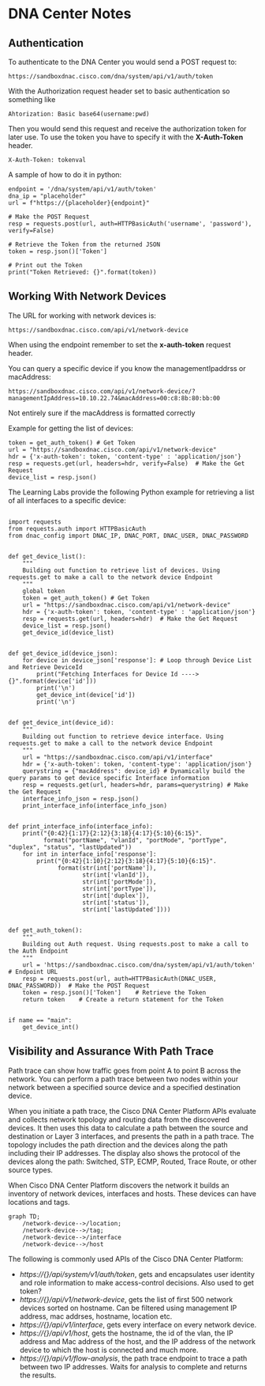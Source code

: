 # DNA Center Notes

## Authentication
To authenticate to the DNA Center you would send a POST request to:
```
https://sandboxdnac.cisco.com/dna/system/api/v1/auth/token
```
With the Authorization request header set to basic authentication so something like
```
Ahtorization: Basic base64(username:pwd)
```
Then you would send this request and receive the authorization token for later use. To use the token you have to specify it with the **X-Auth-Token** header.
```
X-Auth-Token: tokenval
```

A sample of how to do it in python:
```
endpoint = '/dna/system/api/v1/auth/token'
dna_ip = "placeholder"
url = f"https://{placeholder}{endpoint}"

# Make the POST Request
resp = requests.post(url, auth=HTTPBasicAuth('username', 'password'), verify=False)

# Retrieve the Token from the returned JSON
token = resp.json()['Token']

# Print out the Token
print("Token Retrieved: {}".format(token))
```

## Working With Network Devices
The URL for working with network devices is:
```
https://sandboxdnac.cisco.com/api/v1/network-device
```
When using the endpoint remember to set the **x-auth-token** request header.

You can query a specific device if you know the managementIpaddrss or macAddress:
```
https://sandboxdnac.cisco.com/api/v1/network-device/?managementIpAddress=10.10.22.74&macAddress=00:c8:8b:80:bb:00
```
Not entirely sure if the macAddress is formatted correctly

Example for getting the list of devices:
```
token = get_auth_token() # Get Token
url = "https://sandboxdnac.cisco.com/api/v1/network-device"
hdr = {'x-auth-token': token, 'content-type' : 'application/json'}
resp = requests.get(url, headers=hdr, verify=False)  # Make the Get Request
device_list = resp.json()
```

The Learning Labs provide the following Python example for retrieving a list of all interfaces to a specific device:

```

import requests
from requests.auth import HTTPBasicAuth
from dnac_config import DNAC_IP, DNAC_PORT, DNAC_USER, DNAC_PASSWORD


def get_device_list():
    """
    Building out function to retrieve list of devices. Using requests.get to make a call to the network device Endpoint
    """
    global token
    token = get_auth_token() # Get Token
    url = "https://sandboxdnac.cisco.com/api/v1/network-device"
    hdr = {'x-auth-token': token, 'content-type' : 'application/json'}
    resp = requests.get(url, headers=hdr)  # Make the Get Request
    device_list = resp.json()
    get_device_id(device_list)


def get_device_id(device_json):
    for device in device_json['response']: # Loop through Device List and Retrieve DeviceId
        print("Fetching Interfaces for Device Id ----> {}".format(device['id']))
        print('\n')
        get_device_int(device['id'])
        print('\n')


def get_device_int(device_id):
    """
    Building out function to retrieve device interface. Using requests.get to make a call to the network device Endpoint
    """
    url = "https://sandboxdnac.cisco.com/api/v1/interface"
    hdr = {'x-auth-token': token, 'content-type': 'application/json'}
    querystring = {"macAddress": device_id} # Dynamically build the query params to get device specific Interface information
    resp = requests.get(url, headers=hdr, params=querystring) # Make the Get Request
    interface_info_json = resp.json()
    print_interface_info(interface_info_json)


def print_interface_info(interface_info):
    print("{0:42}{1:17}{2:12}{3:18}{4:17}{5:10}{6:15}".
          format("portName", "vlanId", "portMode", "portType", "duplex", "status", "lastUpdated"))
    for int in interface_info['response']:
        print("{0:42}{1:10}{2:12}{3:18}{4:17}{5:10}{6:15}".
              format(str(int['portName']),
                     str(int['vlanId']),
                     str(int['portMode']),
                     str(int['portType']),
                     str(int['duplex']),
                     str(int['status']),
                     str(int['lastUpdated'])))


def get_auth_token():
    """
    Building out Auth request. Using requests.post to make a call to the Auth Endpoint
    """
    url = 'https://sandboxdnac.cisco.com/dna/system/api/v1/auth/token'       # Endpoint URL
    resp = requests.post(url, auth=HTTPBasicAuth(DNAC_USER, DNAC_PASSWORD))  # Make the POST Request
    token = resp.json()['Token']    # Retrieve the Token
    return token    # Create a return statement for the Token


if name == "main":
    get_device_int()

```

## Visibility and Assurance With Path Trace
Path trace can show how traffic goes from point A to point B across the network. You can perform a path trace between two nodes within your network between a specified source device and a specified destination device. 

When you initiate a path trace, the Cisco DNA Center Platform APIs evaluate and collects network topology and routing data from the discovered devices. It then uses this data to calculate a path between the source and destination or Layer 3 interfaces, and presents the path in a path trace. The topology includes the path direction and the devices along the path including their IP addresses. The display also shows the protocol of the devices along the path: Switched, STP, ECMP, Routed, Trace Route, or other source types.

When Cisco DNA Center Platform discovers the network it builds an inventory of network devices, interfaces and hosts. These devices can have locations and tags.


```mermaid
graph TD;
    /network-device-->/location;
    /network-device-->/tag;
    /network-device-->/interface
    /network-device-->/host
```

The following is commonly used APIs of the Cisco DNA Center Platform:
- *https://{}/api/system/v1/auth/token*, gets and encapsulates user identity and role information to make access-control decisions. Also used to get token?
- *https://{}/api/v1/network-device*, gets the list of first 500 network devices sorted on hostname. Can be filtered using management IP address, mac addrses, hostname, location etc.
- *https://{}/api/v1/interface*, gets every interface on every network device.
- *https://{}/api/v1/host*, gets the hostname, the id of the vlan, the IP address and Mac address of the host, and the IP address of the network device to which the host is connected and much more.
- *https://{}/api/v1/flow-analysis*, the path trace endpoint to trace a path between two IP addresses. Waits for analysis to complete and returns the results.




